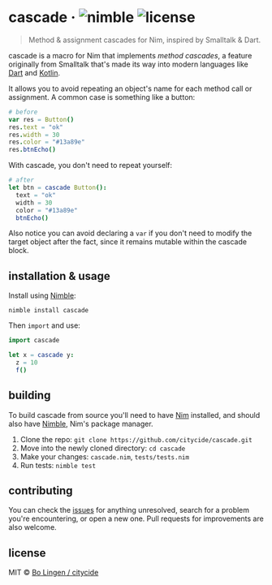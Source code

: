 # cascade &middot; ![nimble](https://img.shields.io/badge/available%20on-nimble-yellow.svg?style=flat-square) ![license](https://img.shields.io/github/license/citycide/cascade.svg?style=flat-square)

> Method & assignment cascades for Nim, inspired by Smalltalk & Dart.

cascade is a macro for Nim that implements _method cascades_, a feature
originally from Smalltalk that's made its way into modern languages like
[Dart][dart] and [Kotlin][kotlin].

It allows you to avoid repeating an object's name for each method call
or assignment. A common case is something like a button:

```nim
# before
var res = Button()
res.text = "ok"
res.width = 30
res.color = "#13a89e"
res.btnEcho()
```

With cascade, you don't need to repeat yourself:

```nim
# after
let btn = cascade Button():
  text = "ok"
  width = 30
  color = "#13a89e"
  btnEcho()
```

Also notice you can avoid declaring a `var` if you don't need to modify
the target object after the fact, since it remains mutable within the
cascade block.

## installation & usage

Install using [Nimble][nimble]:

```shell
nimble install cascade
```

Then `import` and use:

```nim
import cascade

let x = cascade y:
  z = 10
  f()
```

## building

To build cascade from source you'll need to have [Nim][nim] installed,
and should also have [Nimble][nimble], Nim's package manager.

1. Clone the repo: `git clone https://github.com/citycide/cascade.git`
2. Move into the newly cloned directory: `cd cascade`
3. Make your changes: `cascade.nim`, `tests/tests.nim`
4. Run tests: `nimble test`

## contributing

You can check the [issues](https://github.com/citycide/cascade/issues) for
anything unresolved, search for a problem you're encountering, or open a new
one. Pull requests for improvements are also welcome.

## license

MIT © [Bo Lingen / citycide](https://github.com/citycide)

[dart]: https://www.dartlang.org/guides/language/language-tour#cascade-notation-
[kotlin]: http://beust.com/weblog/2015/10/30/exploring-the-kotlin-standard-library/
[nim]: https://github.com/nim-lang/nim
[nimble]: https://github.com/nim-lang/nimble
